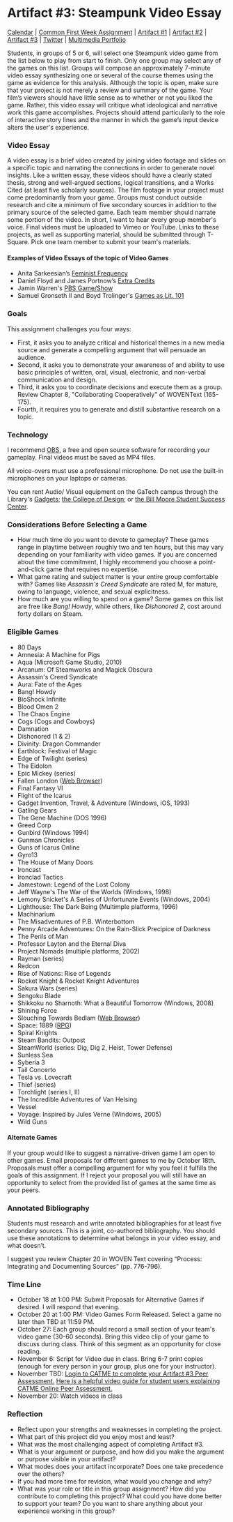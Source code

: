 <link rel="shortcut icon" href="https://kholterhoff.github.io/F17_ENG_1102/favicon.ico" type="image/x-icon">
<link rel="icon" href="https://kholterhoff.github.io/F17_ENG_1102/favicon.ico" type="image/x-icon">

<h1>Artifact #3: Steampunk Video Essay</h1>

<a href="https://kholterhoff.github.io/F17_ENG_1102/Victorians_In_Cyberspace">Calendar</a>  |  <a href="https://kholterhoff.github.io/F17_ENG_1102/Common_First_Week_Assignment">Common First Week Assignment</a> | <a href="https://kholterhoff.github.io/F17_ENG_1102/Artifact_1">Artifact #1</a> |  <a href="https://kholterhoff.github.io/F17_ENG_1102/Artifact_2">Artifact #2</a> |  <a href="https://kholterhoff.github.io/F17_ENG_1102/Artifact_3">Artifact #3</a> |  <a href="https://kholterhoff.github.io/F17_ENG_1102/Twitter">Twitter</a> | <a href="https://kholterhoff.github.io/F17_ENG_1102/Multimedia_Portfolio">Multimedia Portfolio</a>

Students, in groups of 5 or 6, will select one Steampunk video game from the list below to play from start to finish. Only one group may select any of the games on this list. Groups will compose an approximately 7-minute video essay synthesizing one or several of the course themes using the game as evidence for this analysis. Although the topic is open, make sure that your project is not merely a review and summary of the game. Your film’s viewers should have little sense as to whether or not you liked the game. Rather, this video essay will critique what ideological and narrative work this game accomplishes. Projects should attend particularly to the role of interactive story lines and the manner in which the game’s input device alters the user's experience.
 
 
<h3>Video Essay</h3>
A video essay is a brief video created by joining video footage and slides on a specific topic and narrating the connections in order to generate novel insights. Like a written essay, these videos should have a clearly stated thesis, strong and well-argued sections, logical transitions, and a Works Cited (at least five scholarly sources). The film footage in your project must come predominantly from your game. Groups must conduct outside research and cite a minimum of five secondary sources in addition to the primary source of the selected game. Each team member should narrate some portion of the video. In short, I want to hear every group member's voice. Final videos must be uploaded to Vimeo or YouTube. Links to these projects, as well as supporting material, should be submitted through T-Square. Pick one team member to submit your team's materials.
 
<h4>Examples of Video Essays of the topic of Video Games</h4>

* Anita Sarkeesian’s <a href="https://feministfrequency.com/">Feminist Frequency</a>
* Daniel Floyd and James Portnow’s <a href="https://www.youtube.com/user/ExtraCreditz">Extra Credits</a>
* Jamin Warren's <a href="https://www.youtube.com/user/pbsgameshow">PBS Game/Show</a>
* Samuel Gronseth II and Boyd Trolinger's <a href="https://www.youtube.com/user/gamesasliterature/featured">Games as Lit. 101</a>

 
<h3>Goals</h3>

This assignment challenges you four ways:

* First, it asks you to analyze critical and historical themes in a new media source and generate a compelling argument that will persuade an audience.
* Second, it asks you to demonstrate your awareness of and ability to use basic principles of written, oral, visual, electronic, and non-verbal communication and design.
* Third, it asks you to coordinate decisions and execute them as a group. Review Chapter 8, "Collaborating Cooperatively" of WOVENText (165-175).
* Fourth, it requires you to generate and distill substantive research on a topic.

 
<h3>Technology</h3>
I recommend <a href="https://obsproject.com/">OBS</a>, a free and open source software for recording your gameplay. Final videos must be saved as MP4 files.

All voice-overs must use a professional microphone. Do not use the built-in microphones on your laptops or cameras.

You can rent Audio/ Visual equipment on the GaTech campus through the Library's <a href="http://libguides.gatech.edu/gadgets">Gadgets</a>; <a href="https://design.gatech.edu/audiovisual-equipment">the College of Design</a>; or <a href="https://www.ssc.gatech.edu/node/38">the Bill Moore Student Success Center</a>.


<h3>Considerations Before Selecting a Game</h3>

* How much time do you want to devote to gameplay? These games range in playtime between roughly two and ten hours, but this may vary depending on your familiarity with video games. If you are concerned about the time commitment, I highly recommend you choose a point-and-click game that requires no expertise.
* What game rating and subject matter is your entire group comfortable with? Games like _Assassin's Creed Syndicate_ are rated M, for mature, owing to language, violence, and sexual explicitness.
* How much are you willing to spend on a game? Some games on this list are free like _Bang! Howdy_, while others, like _Dishonored 2_, cost around forty dollars on Steam.

 
<h3>Eligible Games</h3>

* 80 Days
* Amnesia: A Machine for Pigs
* Aqua (Microsoft Game Studio, 2010)
* Arcanum: Of Steamworks and Magick Obscura
* Assassin's Creed Syndicate
* Aura: Fate of the Ages
* Bang! Howdy
* BioShock Infinite
* Blood Omen 2
* The Chaos Engine
* Cogs (Cogs and Cowboys)
* Damnation
* Dishonored (1 & 2)
* Divinity: Dragon Commander
* Earthlock: Festival of Magic
* Edge of Twilight (series)
* The Eidolon
* Epic Mickey (series)
* Fallen London (<a href="http://fallenlondon.storynexus.com/">Web Browser</a>)
* Final Fantasy VI
* Flight of the Icarus
* Gadget Invention, Travel, & Adventure (Windows, iOS, 1993)
* Gatling Gears
* The Gene Machine (DOS 1996)
* Greed Corp
* Gunbird (Windows 1994)
* Gunman Chronicles
* Guns of Icarus Online
* Gyro13
* The House of Many Doors
* Ironcast
* Ironclad Tactics
* Jamestown: Legend of the Lost Colony
* Jeff Wayne's The War of the Worlds (Windows, 1998)
* Lemony Snicket's A Series of Unfortunate Events (Windows, 2004)
* Lighthouse: The Dark Being (Multimple platforms, 1996)
* Machinarium
* The Misadventures of P.B. Winterbottom
* Penny Arcade Adventures: On the Rain-Slick Precipice of Darkness
* The Perils of Man
* Professor Layton and the Eternal Diva
* Project Nomads (multiple platforms, 2002)
* Rayman (series)
* Redcon
* Rise of Nations: Rise of Legends
* Rocket Knight & Rocket Knight Adventures
* Sakura Wars (series)
* Sengoku Blade
* Shikkoku no Sharnoth: What a Beautiful Tomorrow (Windows, 2008)
* Shining Force
* Slouching Towards Bedlam (<a href="http://textadventures.co.uk/games/view/d9nrq5dokkqzr8-ainf9mq/slouching-towards-bedlam">Web Browser</a>)
* Space: 1889 (<a href="http://www.heliograph.com/space1889/">RPG</a>)
* Spiral Knights
* Steam Bandits: Outpost
* SteamWorld (series: Dig, Dig 2, Heist, Tower Defense)
* Sunless Sea
* Syberia 3
* Tail Concerto
* Tesla vs. Lovecraft
* Thief (series)
* Torchlight (series I, II)
* The Incredible Adventures of Van Helsing
* Vessel
* Voyage: Inspired by Jules Verne (Windows, 2005)
* Wild Guns


<h4>Alternate Games</h4>
If your group would like to suggest a narrative-driven game I am open to other games. Email proposals for different games to me by October 18th. Proposals must offer a compelling argument for why you feel it fulfills the goals of this assignment. If I reject your proposal you will still have an opportunity to select from the provided list of games at the same time as your peers.


<h3>Annotated Bibliography</h3>

Students must research and write annotated bibliographies for at least five secondary sources. This is a joint, co-authored bibliography. You should use these annotations to determine what belongs in your video essay, and what doesn’t.

I suggest you review Chapter 20 in WOVEN Text covering “Process: Integrating and Documenting Sources” (pp. 776-796).

 
<h3>Time Line</h3>

* October 18 at 1:00 PM: Submit Proposals for Alternative Games if desired. I will respond that evening.
* October 20 at 1:00 PM: Video Games Form Released. Select a game no later than TBD at 11:59 PM.
* October 27: Each group should record a small section of your team's video game (30-60 seconds). Bring this video clip of your game to discuss during class. Think of this segment as an opportunity for close reading.
* November 6: Script for Video due in class. Bring 6-7 print copies (enough for every person in your group, plus one for your instructor).
* November TBD: <a href="http://info.catme.org/">Login to CATME to complete your  Artifact #3 Peer Assessment.</a> <a href="https://www.youtube.com/watch?v=mLTBtksrTFY">Here is a helpful video guide for student users  explaining CATME Online Peer Assessment.</a>
* November 20: Watch videos in class


<h3>Reflection</h3>

* Reflect upon your strengths and weaknesses in completing the project.
* What part of this project did you enjoy most and least?
* What was the most challenging aspect of completing Artifact #3.
* What is your argument or purpose, and how did you make the argument or purpose visible in your artifact?
* What modes does your artifact incorporate? Does one take precedence over the others?
* If you had more time for revision, what would you change and why?
* What was your role or title in this group assignment? How did you contribute to completing this project? What could you have done better to support your team? Do you want to share anything about your experience working in this group?
